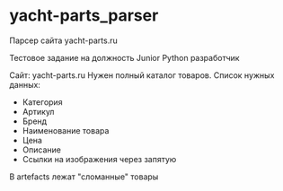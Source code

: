 # yacht-parts_parser
Парсер сайта yacht-parts.ru

Тестовое задание на должность Junior Python разработчик


Сайт: yacht-parts.ru
Нужен полный каталог товаров. 
Список нужных данных:
- Категория
- Артикул
- Бренд
- Наименование товара
- Цена
- Описание
- Ссылки на изображения через запятую



В artefacts лежат "сломанные" товары
